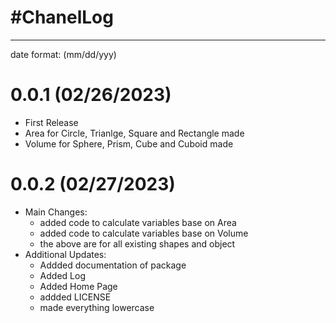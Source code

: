 # #ChanelLog
---------

date format: (mm/dd/yyy)

# 0.0.1 (02/26/2023)
- First Release
- Area for Circle, Trianlge, Square and Rectangle made
- Volume for Sphere, Prism, Cube and Cuboid made

# 0.0.2 (02/27/2023)
- Main Changes:
    - added code to calculate variables base on Area
    - added code to calculate variables base on Volume
    - the above are for all existing shapes and object
- Additional Updates:
    - Addded documentation of package
    - Added Log
    - Added Home Page
    - addded LICENSE 
    - made everything lowercase
